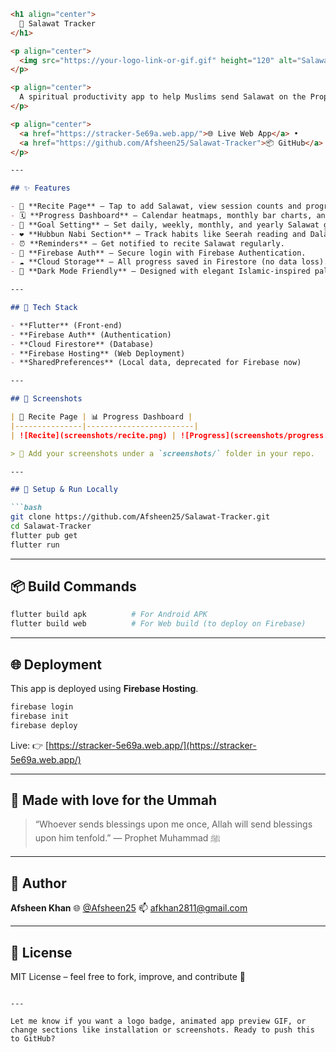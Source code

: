 

````markdown
<h1 align="center">
  📿 Salawat Tracker
</h1>

<p align="center">
  <img src="https://your-logo-link-or-gif.gif" height="120" alt="Salawat Tracker Logo" />
</p>

<p align="center">
  A spiritual productivity app to help Muslims send Salawat on the Prophet ﷺ and track their love for him consistently.
</p>

<p align="center">
  <a href="https://stracker-5e69a.web.app/">🌐 Live Web App</a> •
  <a href="https://github.com/Afsheen25/Salawat-Tracker">📦 GitHub</a>
</p>

---

## ✨ Features

- 📿 **Recite Page** – Tap to add Salawat, view session counts and progress.
- 🗓 **Progress Dashboard** – Calendar heatmaps, monthly bar charts, and streak tracking.
- 🎯 **Goal Setting** – Set daily, weekly, monthly, and yearly Salawat goals.
- ❤️ **Hubbun Nabi Section** – Track habits like Seerah reading and Dalā'il al-Khayrāt.
- ⏰ **Reminders** – Get notified to recite Salawat regularly.
- 🔐 **Firebase Auth** – Secure login with Firebase Authentication.
- ☁️ **Cloud Storage** – All progress saved in Firestore (no data loss).
- 🌙 **Dark Mode Friendly** – Designed with elegant Islamic-inspired palette.

---

## 🚀 Tech Stack

- **Flutter** (Front-end)
- **Firebase Auth** (Authentication)
- **Cloud Firestore** (Database)
- **Firebase Hosting** (Web Deployment)
- **SharedPreferences** (Local data, deprecated for Firebase now)

---

## 📸 Screenshots

| 📱 Recite Page | 📊 Progress Dashboard |
|---------------|------------------------|
| ![Recite](screenshots/recite.png) | ![Progress](screenshots/progress.png) |

> 📝 Add your screenshots under a `screenshots/` folder in your repo.

---

## 🔧 Setup & Run Locally

```bash
git clone https://github.com/Afsheen25/Salawat-Tracker.git
cd Salawat-Tracker
flutter pub get
flutter run
````

---

## 📦 Build Commands

```bash
flutter build apk          # For Android APK
flutter build web          # For Web build (to deploy on Firebase)
```

---

## 🌐 Deployment

This app is deployed using **Firebase Hosting**.

```bash
firebase login
firebase init
firebase deploy
```

Live: 👉 [https://stracker-5e69a.web.app/](https://stracker-5e69a.web.app/)

---

## 🕋 Made with love for the Ummah

> “Whoever sends blessings upon me once, Allah will send blessings upon him tenfold.”
> — Prophet Muhammad ﷺ

---

## 🧕 Author

**Afsheen Khan**
🌐 [@Afsheen25](https://github.com/Afsheen25)
📫 [afkhan2811@gmail.com](mailto:afkhan2811@gmail.com)

---

## 📄 License

MIT License – feel free to fork, improve, and contribute 🌿

```

---

Let me know if you want a logo badge, animated app preview GIF, or change sections like installation or screenshots. Ready to push this to GitHub?
```
